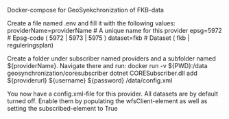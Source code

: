 Docker-compose for GeoSynkchronization of FKB-data

Create a file named .env and fill it with the following values:
providerName=providerName # A unique name for this provider
epsg=5972 # Epsg-code ( 5972 | 5973 | 5975 )
dataset=fkb # Dataset ( fkb | reguleringsplan)

Create a folder under subscriber named providers and a subfolder named ${providerName}. Navigate there and run:
docker run -v ${PWD}:/data geosynchronization/coresubscriber dotnet CORESubscriber.dll add ${providerurl} ${username} ${password} /data/config.xml

You now have a config.xml-file for this provider. All datasets are by default turned off. Enable them by populating the wfsClient-element as well as setting the subscribed-element to True